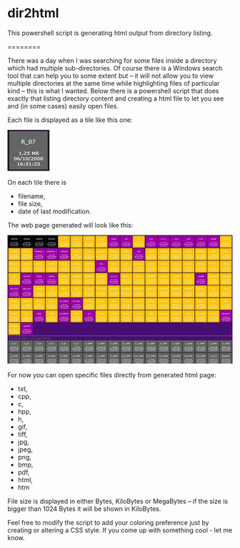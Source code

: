 dir2html
========

This powershell script is generating html output from directory listing.

========

There was a day when I was searching for some files inside a directory which had multiple sub-directories. Of course there is a Windows search tool that can help you to some extent but – it will not allow you to view multiple directories at the same time while highlighting files of particular kind – this is what I wanted.
Below there is a powershell script that does exactly that listing directory content and creating a html file to let you see and (in some cases) easily open files.

Each file is displayed as a tile like this one:

![file icon](https://raw.githubusercontent.com/mnmnc/img/master/file.jpg)


On each tile there is
* filename, 
* file size, 
* date of last modification.

The web page generated will look like this:

![directory as html document](https://raw.githubusercontent.com/mnmnc/img/master/smallkafel.jpg)

For now you can open specific files directly from generated html page:
* txt, 
* cpp, 
* c, 
* hpp, 
* h, 
* gif, 
* tiff, 
* jpg, 
* jpeg, 
* png, 
* bmp, 
* pdf, 
* html, 
* htm 


File size is displayed in either Bytes, KiloBytes or MegaBytes – if the size is bigger than 1024 Bytes it will be shown in KiloBytes.

Feel free to modify the script to add your coloring preference just by creating or altering a CSS style. If you come up with something cool - let me know.
